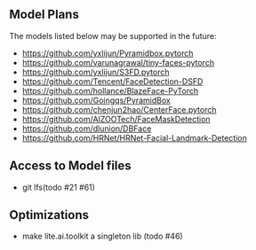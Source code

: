 ## Model Plans   

The models listed below may be supported in the future:  

* https://github.com/yxlijun/Pyramidbox.pytorch  
* https://github.com/varunagrawal/tiny-faces-pytorch  
* https://github.com/yxlijun/S3FD.pytorch  
* https://github.com/Tencent/FaceDetection-DSFD  
* https://github.com/hollance/BlazeFace-PyTorch  
* https://github.com/Goingqs/PyramidBox  
* https://github.com/chenjun2hao/CenterFace.pytorch  
* https://github.com/AIZOOTech/FaceMaskDetection  
* https://github.com/dlunion/DBFace  
* https://github.com/HRNet/HRNet-Facial-Landmark-Detection  

## Access to Model files  

* git lfs(todo #21 #61)  

## Optimizations

* make lite.ai.toolkit a singleton lib (todo #46)